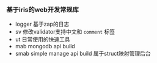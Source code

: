 ### 基于iris的web开发常规库

* logger 基于zap的日志
* sv 修改validator支持中文和 `comment` 标签
* ut 日常使用的快速工具
* mab mongodb api build 
* smab simple manage api build 属于struct映射管理后台